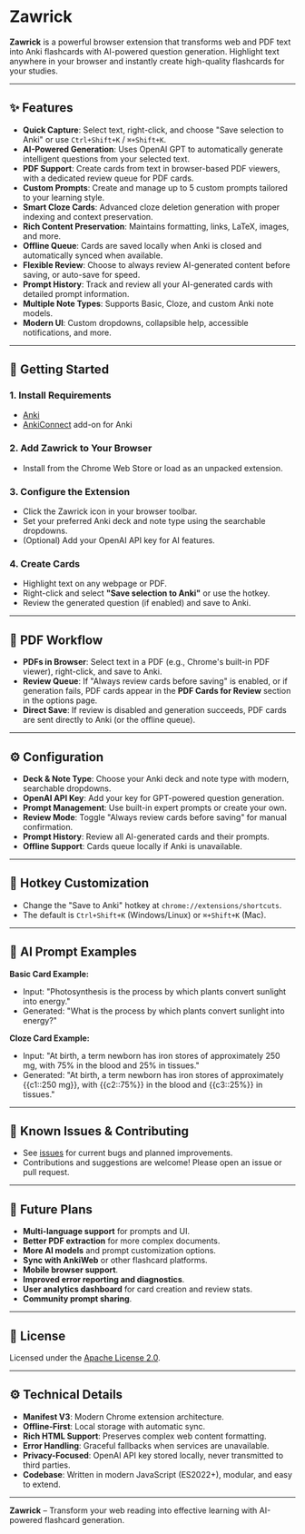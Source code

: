 # Zawrick

**Zawrick** is a powerful browser extension that transforms web and PDF text into Anki flashcards with AI-powered question generation. Highlight text anywhere in your browser and instantly create high-quality flashcards for your studies.

---

## ✨ Features

- **Quick Capture**: Select text, right-click, and choose "Save selection to Anki" or use `Ctrl+Shift+K` / `⌘+Shift+K`.
- **AI-Powered Generation**: Uses OpenAI GPT to automatically generate intelligent questions from your selected text.
- **PDF Support**: Create cards from text in browser-based PDF viewers, with a dedicated review queue for PDF cards.
- **Custom Prompts**: Create and manage up to 5 custom prompts tailored to your learning style.
- **Smart Cloze Cards**: Advanced cloze deletion generation with proper indexing and context preservation.
- **Rich Content Preservation**: Maintains formatting, links, LaTeX, images, and more.
- **Offline Queue**: Cards are saved locally when Anki is closed and automatically synced when available.
- **Flexible Review**: Choose to always review AI-generated content before saving, or auto-save for speed.
- **Prompt History**: Track and review all your AI-generated cards with detailed prompt information.
- **Multiple Note Types**: Supports Basic, Cloze, and custom Anki note models.
- **Modern UI**: Custom dropdowns, collapsible help, accessible notifications, and more.

---

## 🚀 Getting Started

### 1. Install Requirements

- [Anki](https://apps.ankiweb.net/)
- [AnkiConnect](https://ankiweb.net/shared/info/2055492159) add-on for Anki

### 2. Add Zawrick to Your Browser

- Install from the Chrome Web Store or load as an unpacked extension.

### 3. Configure the Extension

- Click the Zawrick icon in your browser toolbar.
- Set your preferred Anki deck and note type using the searchable dropdowns.
- (Optional) Add your OpenAI API key for AI features.

### 4. Create Cards

- Highlight text on any webpage or PDF.
- Right-click and select **"Save selection to Anki"** or use the hotkey.
- Review the generated question (if enabled) and save to Anki.

---

## 📄 PDF Workflow

- **PDFs in Browser**: Select text in a PDF (e.g., Chrome's built-in PDF viewer), right-click, and save to Anki.
- **Review Queue**: If "Always review cards before saving" is enabled, or if generation fails, PDF cards appear in the **PDF Cards for Review** section in the options page.
- **Direct Save**: If review is disabled and generation succeeds, PDF cards are sent directly to Anki (or the offline queue).

---

## ⚙️ Configuration

- **Deck & Note Type**: Choose your Anki deck and note type with modern, searchable dropdowns.
- **OpenAI API Key**: Add your key for GPT-powered question generation.
- **Prompt Management**: Use built-in expert prompts or create your own.
- **Review Mode**: Toggle "Always review cards before saving" for manual confirmation.
- **Prompt History**: Review all AI-generated cards and their prompts.
- **Offline Support**: Cards queue locally if Anki is unavailable.

---

## 📝 Hotkey Customization

- Change the "Save to Anki" hotkey at `chrome://extensions/shortcuts`.
- The default is `Ctrl+Shift+K` (Windows/Linux) or `⌘+Shift+K` (Mac).

---

## 🧠 AI Prompt Examples

**Basic Card Example:**
- Input: "Photosynthesis is the process by which plants convert sunlight into energy."
- Generated: "What is the process by which plants convert sunlight into energy?"

**Cloze Card Example:**
- Input: "At birth, a term newborn has iron stores of approximately 250 mg, with 75% in the blood and 25% in tissues."
- Generated: "At birth, a term newborn has iron stores of approximately {{c1::250 mg}}, with {{c2::75%}} in the blood and {{c3::25%}} in tissues."

---

## 🐞 Known Issues & Contributing

- See [issues](https://github.com/JohnRegan1234/zawrick/issues) for current bugs and planned improvements.
- Contributions and suggestions are welcome! Please open an issue or pull request.

---

## 🔮 Future Plans

- **Multi-language support** for prompts and UI.
- **Better PDF extraction** for more complex documents.
- **More AI models** and prompt customization options.
- **Sync with AnkiWeb** or other flashcard platforms.
- **Mobile browser support**.
- **Improved error reporting and diagnostics**.
- **User analytics dashboard** for card creation and review stats.
- **Community prompt sharing**.

---

## 📜 License

Licensed under the [Apache License 2.0](LICENSE.txt).

---

## ⚙️ Technical Details

- **Manifest V3**: Modern Chrome extension architecture.
- **Offline-First**: Local storage with automatic sync.
- **Rich HTML Support**: Preserves complex web content formatting.
- **Error Handling**: Graceful fallbacks when services are unavailable.
- **Privacy-Focused**: OpenAI API key stored locally, never transmitted to third parties.
- **Codebase**: Written in modern JavaScript (ES2022+), modular, and easy to extend.

---

**Zawrick** – Transform your web reading into effective learning with AI-powered flashcard generation.

